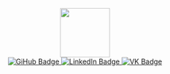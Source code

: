 <div id="header" align="center">
  <img src="https://media.giphy.com/media/M9gbBd9nbDrOTu1Mqx/giphy.gif" width="100"/>
  </div>
<div id="badges" align="center">
   <a href="https://github.com/Evgenie">
  <img src="https://img.shields.io/badge/GitHub-black?logo=github&logoColor=white&style=for-the-badge" alt="GiHub Badge"/>
  </a> 
  <a href="https://www.linkedin.com/in/evgeniy-shchukin-7bb481249/">
  <img src="https://img.shields.io/badge/LinkedIn-blue?style=for-the-badge&logo=linkedin&logoColor=white" alt="LinkedIn Badge"/>
  </a>
  <a href="https://vk.com/evgeniy_shukin">
  <img src="https://img.shields.io/badge/VK-blue?logo=vk&logoColor=white&style=for-the-badge" alt="VK Badge"/>
  </a>
</div>
